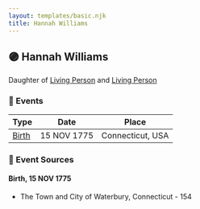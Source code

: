 ```yaml
---
layout: templates/basic.njk
title: Hannah Williams
---
```

## 🟣 Hannah Williams

Daughter of [Living Person](/people/5/55971024) and [Living Person](/people/6/62871690)

### 📆 Events

Type | Date | Place
------ | ------ | ------
[Birth](#event-b4ac76d5-270f-4b40-a731-e531e6afa6de) | 15 NOV 1775 | Connecticut, USA

### 📰 Event Sources

#### <a id="event-b4ac76d5-270f-4b40-a731-e531e6afa6de"></a> Birth, 15 NOV 1775
* The Town and City of Waterbury, Connecticut  - 154